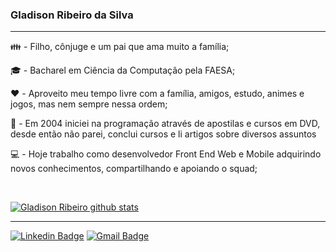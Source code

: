### Gladison Ribeiro da Silva



____


:family: - Filho, cônjuge e um pai que ama muito a família;

:mortar_board: - Bacharel em Ciência da Computação pela FAESA;

:hearts: - Aproveito meu tempo livre com a família, amigos, estudo, animes e jogos, mas nem sempre nessa ordem;

:milky_way: - Em 2004 iniciei na programação através de apostilas e cursos em DVD, desde então não parei, conclui cursos e li artigos sobre diversos assuntos

:computer: - Hoje trabalho como desenvolvedor Front End Web e Mobile adquirindo novos conhecimentos, compartilhando e apoiando o squad;

<br/>

[![Gladison Ribeiro github stats](https://github-readme-stats-eight-theta.vercel.app/api/top-langs/?username=GladisonRibeiro&layout=compact&langs_count=7&theme=dark)](https://github.com/gladisonribeiro)



____


[![Linkedin Badge](https://img.shields.io/badge/-LinkedIn-blue?style=flat-square&logo=Linkedin&logoColor=white&link=https://www.linkedin.com/in/gladisonribeirodasilva)](https://www.linkedin.com/in/gladisonribeirodasilva)
[![Gmail Badge](https://img.shields.io/badge/Gmail-D14836?style=flat-square&logo=gmail&logoColor=white&link=mailto:gladison.ti@gmail.com)](mailto:gladison.ti@gmail.com)
